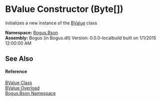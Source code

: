 # BValue Constructor (Byte[])
 

Initializes a new instance of the <a href="T_Bogus_Bson_BValue">BValue</a> class

**Namespace:**&nbsp;<a href="N_Bogus_Bson">Bogus.Bson</a><br />**Assembly:**&nbsp;Bogus (in Bogus.dll) Version: 0.0.0-localbuild built on 1/1/2015 12:00:00 AM

## See Also


#### Reference
<a href="T_Bogus_Bson_BValue">BValue Class</a><br /><a href="Overload_Bogus_Bson_BValue__ctor">BValue Overload</a><br /><a href="N_Bogus_Bson">Bogus.Bson Namespace</a><br />